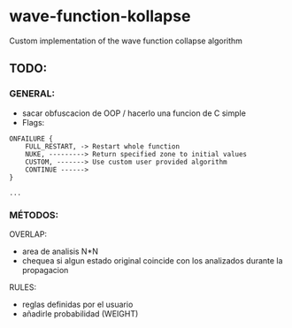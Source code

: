 # wave-function-kollapse
Custom implementation of the wave function collapse algorithm

## TODO:

### GENERAL:
- sacar obfuscacion de OOP / hacerlo una funcion de C simple
- Flags:
```
ONFAILURE { 
	FULL_RESTART, -> Restart whole function
	NUKE, ---------> Return specified zone to initial values
	CUSTOM, -------> Use custom user provided algorithm
	CONTINUE ------> 
}
```
```
...
```

### MÉTODOS:
OVERLAP:
- area de analisis N*N
- chequea si algun estado original coincide con los analizados durante la propagacion

RULES:
- reglas definidas por el usuario
- añadirle probabilidad (WEIGHT)
